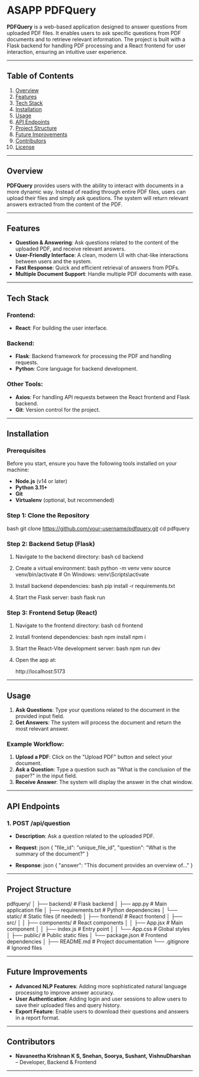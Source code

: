 # ASAPP PDFQuery

**PDFQuery** is a web-based application designed to answer questions from uploaded PDF files. It enables users to ask specific questions from PDF documents and to retrieve relevant information. The project is built with a Flask backend for handling PDF processing and a React frontend for user interaction, ensuring an intuitive user experience.

---

## Table of Contents
1. [Overview](#overview)
2. [Features](#features)
3. [Tech Stack](#tech-stack)
4. [Installation](#installation)
5. [Usage](#usage)
6. [API Endpoints](#api-endpoints)
7. [Project Structure](#project-structure)
8. [Future Improvements](#future-improvements)
9. [Contributors](#contributors)
10. [License](#license)

---

## Overview

**PDFQuery** provides users with the ability to interact with documents in a more dynamic way. Instead of reading through entire PDF files, users can upload their files and simply ask questions. The system will return relevant answers extracted from the content of the PDF.

---

## Features

- **Question & Answering**: Ask questions related to the content of the uploaded PDF, and receive relevant answers.
- **User-Friendly Interface**: A clean, modern UI with chat-like interactions between users and the system.
- **Fast Response**: Quick and efficient retrieval of answers from PDFs.
- **Multiple Document Support**: Handle multiple PDF documents with ease.

---

## Tech Stack

### Frontend:
- **React**: For building the user interface.
  
### Backend:
- **Flask**: Backend framework for processing the PDF and handling requests.
- **Python**: Core language for backend development.


### Other Tools:
- **Axios**: For handling API requests between the React frontend and Flask backend.
- **Git**: Version control for the project.

---

## Installation

### Prerequisites

Before you start, ensure you have the following tools installed on your machine:

- **Node.js** (v14 or later)
- **Python 3.11+**
- **Git**
- **Virtualenv** (optional, but recommended)

### Step 1: Clone the Repository
bash
git clone https://github.com/your-username/pdfquery.git
cd pdfquery


### Step 2: Backend Setup (Flask)
1. Navigate to the backend directory:
   bash
   cd backend
   

2. Create a virtual environment:
   bash
   python -m venv venv
   source venv/bin/activate  # On Windows: venv\Scripts\activate
   

3. Install backend dependencies:
   bash
   pip install -r requirements.txt
   

4. Start the Flask server:
   bash
   flask run
   

### Step 3: Frontend Setup (React)
1. Navigate to the frontend directory:
   bash
   cd frontend
   

2. Install frontend dependencies:
   bash
   npm install
   npm i
   

3. Start the React-Vite development server:
   bash
   npm run dev
   

4. Open the app at:
   
   http://localhost:5173
   

---

## Usage


1. **Ask Questions**: Type your questions related to the document in the provided input field.
2. **Get Answers**: The system will process the document and return the most relevant answer.

### Example Workflow:

1. **Upload a PDF**: Click on the "Upload PDF" button and select your document.
2. **Ask a Question**: Type a question such as "What is the conclusion of the paper?" in the input field.
3. **Receive Answer**: The system will display the answer in the chat window.

---

## API Endpoints

### 1. **POST /api/question**
- **Description**: Ask a question related to the uploaded PDF.
- **Request**: 
  json
  {
    "file_id": "unique_file_id",
    "question": "What is the summary of the document?"
  }
  
- **Response**:
  json
  {
    "answer": "This document provides an overview of..."
  }
  

---

## Project Structure


pdfquery/
│
├── backend/                  # Flask backend
│   ├── app.py                # Main application file
│   ├── requirements.txt      # Python dependencies
│   └── static/               # Static files (if needed)
│
├── frontend/                 # React frontend
│   ├── src/
│   │   ├── components/       # React components
│   │   ├── App.jsx           # Main component
│   │   ├── index.js          # Entry point
│   │   └── App.css           # Global styles
│   ├── public/               # Public static files
│   └── package.json          # Frontend dependencies
│
├── README.md                 # Project documentation
└── .gitignore                # Ignored files



---

## Future Improvements

- **Advanced NLP Features**: Adding more sophisticated natural language processing to improve answer accuracy.
- **User Authentication**: Adding login and user sessions to allow users to save their uploaded files and query history.
- **Export Feature**: Enable users to download their questions and answers in a report format.

---

## Contributors

- **Navaneetha Krishnan K S, Snehan, Soorya, Sushant, VishnuDharshan** – Developer, Backend & Frontend
---
